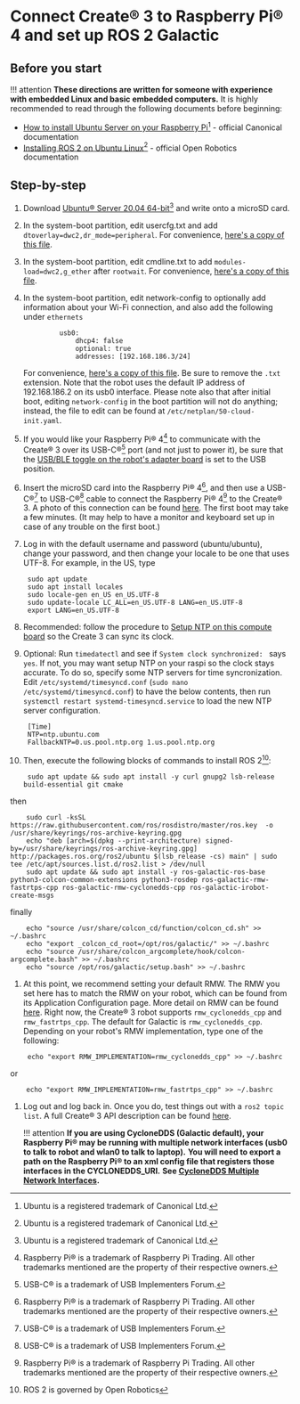# Connect Create® 3 to Raspberry Pi® 4 and set up ROS 2 Galactic

## Before you start
!!! attention
    **These directions are written for someone with experience with embedded Linux and basic embedded computers.**
It is highly recommended to read through the following documents before beginning:

* [How to install Ubuntu Server on your Raspberry Pi](https://ubuntu.com/tutorials/how-to-install-ubuntu-on-your-raspberry-pi)[^1] - official Canonical documentation
* [Installing ROS 2 on Ubuntu Linux](https://docs.ros.org/en/galactic/Installation/Ubuntu-Install-Debians.html)[^1] - official Open Robotics documentation

## Step-by-step

1. Download [Ubuntu® Server 20.04 64-bit](https://ubuntu.com/tutorials/how-to-install-ubuntu-on-your-raspberry-pi#1-overview)[^1] and write onto a microSD card.
1. In the system-boot partition, edit usercfg.txt and add `dtoverlay=dwc2,dr_mode=peripheral`. For convenience, [here's a copy of this file](data/usercfg.txt).
1. In the system-boot partition, edit cmdline.txt to add `modules-load=dwc2,g_ether` after `rootwait`. For convenience, [here's a copy of this file](data/cmdline.txt).
1. In the system-boot partition, edit network-config to optionally add information about your Wi-Fi connection, and also add the following under `ethernets`

                usb0:
                    dhcp4: false
                    optional: true
                    addresses: [192.168.186.3/24]

    For convenience, [here's a copy of this file](data/network-config.txt). Be sure to remove the `.txt` extension.
    Note that the robot uses the default IP address of 192.168.186.2 on its usb0 interface.
    Please note also that after initial boot, editing `network-config` in the boot partition will not do anything; instead, the file to edit can be found at `/etc/netplan/50-cloud-init.yaml`.

1. If you would like your Raspberry Pi® 4[^3] to communicate with the Create® 3 over its USB-C®[^2] port (and not just to power it), be sure that the [USB/BLE toggle on the robot's adapter board](../../hw/electrical/#adapter-board-overview) is set to the USB position.
1. Insert the microSD card into the Raspberry Pi® 4[^3], and then use a USB-C®[^2] to USB-C®[^2] cable to connect the Raspberry Pi® 4[^3] to the Create® 3.
A photo of this connection can be found [here](../../hw/hookup/#raspberry-pi-4).
The first boot may take a few minutes. (It may help to have a monitor and keyboard set up in case of any trouble on the first boot.)

1. Log in with the default username and password (ubuntu/ubuntu), change your password, and then change your locale to be one that uses UTF-8. For example, in the US, type

        sudo apt update
        sudo apt install locales
        sudo locale-gen en_US en_US.UTF-8
        sudo update-locale LC_ALL=en_US.UTF-8 LANG=en_US.UTF-8
        export LANG=en_US.UTF-8

1. Recommended: follow the procedure to [Setup NTP on this compute board](compute-ntp.md) so the Create 3 can sync its clock.
2. Optional: Run `timedatectl` and see if `System clock synchronized: ` says `yes`. If not, you may want setup NTP on your raspi so the clock stays accurate. To do so, specify some NTP servers for time syncronization. Edit `/etc/systemd/timesyncd.conf` (`sudo nano /etc/systemd/timesyncd.conf`) to have the below contents, then run `systemctl restart systemd-timesyncd.service` to load the new NTP server configuration. 

        [Time]
        NTP=ntp.ubuntu.com
        FallbackNTP=0.us.pool.ntp.org 1.us.pool.ntp.org

1. Then, execute the following blocks of commands to install ROS 2[^4]:

        sudo apt update && sudo apt install -y curl gnupg2 lsb-release build-essential git cmake
then

        sudo curl -ksSL https://raw.githubusercontent.com/ros/rosdistro/master/ros.key  -o /usr/share/keyrings/ros-archive-keyring.gpg
        echo "deb [arch=$(dpkg --print-architecture) signed-by=/usr/share/keyrings/ros-archive-keyring.gpg] http://packages.ros.org/ros2/ubuntu $(lsb_release -cs) main" | sudo tee /etc/apt/sources.list.d/ros2.list > /dev/null
        sudo apt update && sudo apt install -y ros-galactic-ros-base python3-colcon-common-extensions python3-rosdep ros-galactic-rmw-fastrtps-cpp ros-galactic-rmw-cyclonedds-cpp ros-galactic-irobot-create-msgs
finally

        echo "source /usr/share/colcon_cd/function/colcon_cd.sh" >> ~/.bashrc
        echo "export _colcon_cd_root=/opt/ros/galactic/" >> ~/.bashrc
        echo "source /usr/share/colcon_argcomplete/hook/colcon-argcomplete.bash" >> ~/.bashrc
        echo "source /opt/ros/galactic/setup.bash" >> ~/.bashrc

1. At this point, we recommend setting your default RMW. The RMW you set here has to match the RMW on your robot, which can be found from its Application Configuration page. More detail on RMW can be found [here](../xml-config). Right now, the Create® 3 robot supports `rmw_cyclonedds_cpp` and `rmw_fastrtps_cpp`. The default for Galactic is `rmw_cyclonedds_cpp`. Depending on your robot's RMW implementation, type one of the following:

        echo "export RMW_IMPLEMENTATION=rmw_cyclonedds_cpp" >> ~/.bashrc
or

        echo "export RMW_IMPLEMENTATION=rmw_fastrtps_cpp" >> ~/.bashrc

1. Log out and log back in. Once you do, test things out with a `ros2 topic list`.
A full Create® 3 API description can be found [here](../../api/ros2).

    !!! attention
        **If you are using CycloneDDS (Galactic default), your Raspberry Pi® may be running with multiple network interfaces (usb0 to talk to robot and wlan0 to talk to laptop).**
        **You will need to export a path on the Raspberry Pi® to an xml config file that registers those interfaces in the CYCLONEDDS_URI.**
        **See [CycloneDDS Multiple Network Interfaces](../xml-config/#cyclonedds).**

[^1]: Ubuntu is a registered trademark of Canonical Ltd.
[^2]: USB-C® is a trademark of USB Implementers Forum.
[^3]: Raspberry Pi® is a trademark of Raspberry Pi Trading. All other trademarks mentioned are the property of their respective owners.
[^4]: ROS 2 is governed by Open Robotics
